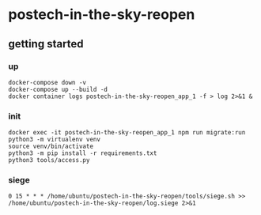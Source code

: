 # postech-in-the-sky-reopen
## getting started
### up
```
docker-compose down -v
docker-compose up --build -d 
docker container logs postech-in-the-sky-reopen_app_1 -f > log 2>&1 &
```
### init
```
docker exec -it postech-in-the-sky-reopen_app_1 npm run migrate:run
python3 -m virtualenv venv
source venv/bin/activate
python3 -m pip install -r requirements.txt
python3 tools/access.py
```
### siege
```
0 15 * * * /home/ubuntu/postech-in-the-sky-reopen/tools/siege.sh >> /home/ubuntu/postech-in-the-sky-reopen/log.siege 2>&1
```